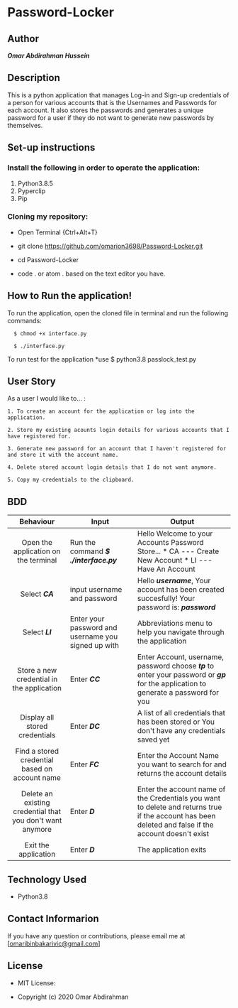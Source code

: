 # Password-Locker

## Author
***Omar Abdirahman Hussein***

## Description
This is a python application that manages Log-in and Sign-up credentials of a person for various accounts that is the Usernames and Passwords for each account. It also stores the passwords and generates a unique password for a user if they do not want to generate new passwords by themselves.

## Set-up instructions
### Install the following in order to operate the application:
1. Python3.8.5
2. Pyperclip
3. Pip

### Cloning my repository:
* Open Terminal {Ctrl+Alt+T}

* git clone https://github.com/omarion3698/Password-Locker.git

* cd Password-Locker

* code . or atom . based on the text editor you have.

## How to Run the application!
To run the application, open the cloned file in terminal and run the following commands:

      $ chmod +x interface.py
  
      $ ./interface.py
  
To run test for the application *use $ python3.8 passlock_test.py

## User Story
As a user I would like to... :

    1. To create an account for the application or log into the application.

    2. Store my existing acounts login details for various accounts that I have registered for.

    3. Generate new password for an account that I haven't registered for and store it with the account name.

    4. Delete stored account login details that I do not want anymore.

    5. Copy my credentials to the clipboard.

## BDD

|               Behaviour              | Input                            | Output                                               |
|:------------------------------------:|----------------------------------|------------------------------------------------------|
| Open the application on the terminal | Run the command ***$ ./interface.py*** | Hello Welcome to your Accounts Password Store... * CA --- Create New Account * LI --- Have An Account|
|               Select ***CA***        | input username and password      | Hello ***username***, Your account has been created succesfully! Your password is: ***password***|
|               Select ***LI***           | Enter your password and username you signed up with | Abbreviations menu to help you navigate through the application |
|Store a new credential in the application|   Enter ***CC***              |   Enter Account, username, password choose ***tp*** to enter your password or ***gp*** for the application to generate a password for you |
| Display all stored credentials       |           Enter ***DC***         | A list of all credentials that has been stored or You don't have any credentials saved yet|
|Find a stored credential based on account name|    Enter ***FC***        |Enter the Account Name you want to search for and returns the account details|
|Delete an existing credential that you don't want anymore| Enter ***D*** |Enter the account name of the Credentials you want to delete and returns true if the account has been deleted and false if the account doesn't exist|
|  Exit the application                |              Enter ***D***       | The application exits |

## Technology Used
* Python3.8

## Contact Informarion
If you have any question or contributions, please email me at [omaribinbakarivic@gmail.com]

## License
* MIT License:

* Copyright (c) 2020 Omar Abdirahman
